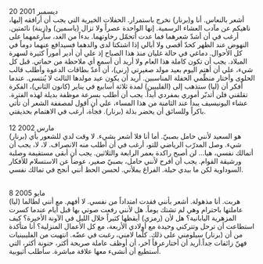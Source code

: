 20 ديسمبر 2001 <br />
أشعر بالنعاس. أنا و(برنار) نخرج باستمرار. الحفلات الخيرية التي يجب أن أرافقه إليها، ناهيكم عن مآدب العشاء الرسمية. إنها الواحدة عصراً ولا تزال (ياسمين) و(زينة) نائمتين. أرغب في أن أشدّ شعرهما فما عدت أتحمّل رخاوتهما. بدءاً من الغد، سأرغمهما على النهوض عند الظهر كحدّ أقصى ولا أبالي إذا اشتكتا لدى والدهما فسيدافع عنهما دوماً في كل الأحوال. دماغي في حالة غليان منذ هذا الصباح إذ علي أن أدير أموراً كثيرة لسهرة الميلاد. يجب أن تكون كاملة هذا العام ولا أريد أن أسمع أي ملاحظة من حماتي. قبل كل شيء، علي أن أهتم اليوم بعيد مولد صغيرتي (رنى)، أن أعدّ بطاقات الدعوة وأطلب قالب الحلوى وأختار منظّمي الحفلة المناسبين. أريد أن يكون عيد مولدها الثالث لا يُنتسى. عندما أفكر أن (ليا) ستذهب إلى (الفليبين) لمدة ثلاثة أسابيع في يناير (كانون الثاني)، الفكرة تقلقني فلن أتدبّر أموري بمفردي أبداً. يجب أن أطلب بسرعة موظفة بديلة لهذه الفترة. عشاء اليونيسيف يبدأ عند الثامنة من هذا المساء، علي أن أقول لمصففة الشعر أن تأتي باكراً وللسائق أن يحضر بذلة (برنار). فجأة، أرغب في الاهتمام بحديقتي.
<br /><br />
12 مارس 2002
<br />
(برنار) هو السعيد لأنني حامل بصبيّ. أما أنا فلا أشعر بشيء. لا وقت لدي للشعور بأي شيء. وصل المدرّب الرياضي للتو، أرغب في أن أطلب منه الانصراف. لا، لا، يجب أن أتمالك نفسي، هيا... لن أصبح راكدة بعمر الرابعة والثلاثين. يجب أن أبقى مستقيمة وصلبة ورشيقة القوام. يجب أن أفرح لأنني حامل، بصبيّ صغير، عوضاً عن الاستسلام للأفكار السوداوية لكن ما بيدي حيلة. الفراغ يملأني. لحسن الحظ أنني أنجح في تمالك نفسي.
<br /><br />
        
8 مايو 2005<br />
(ليا) هربت. أنا مذهولة. أشعر بأنني فقدت امتداداً من نفسي. لا أفهم. مع أنني لطالما عاملتها باحترام وهي لم تشتك يوماً. هل لأنني رفعت صوتي بها قبل أيام عندما كسرت المزهرية اليابانية؟ هل لأن (رمزي) أيقظها كثيراً خلال الليل في الآونة الأخيرة؟ كيف استطاعت أن ترحل وتتركني وحيدة مع أولادي الأربعة، مع كل الأعمال المنزلية؟ أنا متأكدة من أن (برنار) سيلومني على ذلك. كلّما لامني، رغبت في عضّه. انتهيت من الفليبينيات فهنّ زائفات جداً.أريد أن أختارعرقاً آخر، أن أوظف عاملة صريحة أكثر، حنونة أكثر، التي أستطيع أن أنشىء معها علاقة مباشرة. سأطلب أثيوبية. <br /><br />